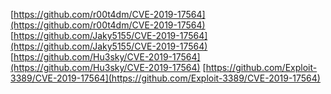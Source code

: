 [https://github.com/r00t4dm/CVE-2019-17564](https://github.com/r00t4dm/CVE-2019-17564)
[https://github.com/Jaky5155/CVE-2019-17564](https://github.com/Jaky5155/CVE-2019-17564)
[https://github.com/Hu3sky/CVE-2019-17564](https://github.com/Hu3sky/CVE-2019-17564)
[https://github.com/Exploit-3389/CVE-2019-17564](https://github.com/Exploit-3389/CVE-2019-17564)
